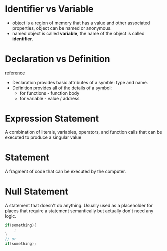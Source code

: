 # Identifier vs Variable
* object is a region of memory that has a value and other associated properties, object can be named or anonymous.
* named object is called **variable**, the name of the object is called **identifier**.

# Declaration vs Definition
[reference](https://www.cprogramming.com/declare_vs_define.html#:~:text=A%20declaration%20provides%20basic%20attributes,where%20that%20variable%20is%20stored.)
- Declaration provides basic attributes of a symble: type and name.
- Definition provides all of the details of a symbol:
	- for functions - function body
	- for variable - value / address
# Expression Statement
A combination of literals, variables, operators, and function calls that can be executed to produce a singular value

# Statement
A fragment of code that can be executed by the computer.

# Null Statement
A statement that doesn't do anything.
Usually used as a placeholder for places that require a statement semantically but actually don't need any logic.
```cpp
if(something){
	;
}
// or
if(something);
```
